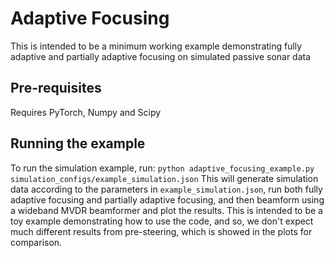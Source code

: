 # Adaptive Focusing
This is intended to be a minimum working example demonstrating fully adaptive and partially adaptive focusing on simulated passive sonar data

## Pre-requisites
Requires PyTorch, Numpy and Scipy

## Running the example
To run the simulation example, run:
`python adaptive_focusing_example.py simulation_configs/example_simulation.json`
This will generate simulation data according to the parameters in `example_simulation.json`, run both fully adaptive focusing and partially adaptive focusing, and then beamform using a wideband MVDR beamformer and plot the results.
This is intended to be a toy example demonstrating how to use the code, and so, we don't expect much different results from pre-steering, which is showed in the plots for comparison.